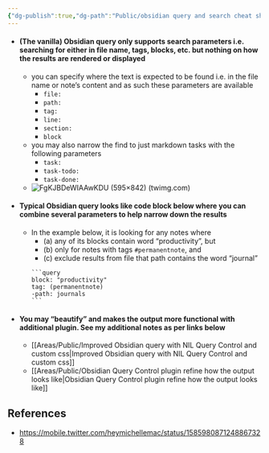 ```yaml
---
{"dg-publish":true,"dg-path":"Public/obsidian query and search cheat sheet.md","permalink":"/public/obsidian-query-and-search-cheat-sheet/","title":"obsidian query and search cheat sheet","tags":["Reference"],"created":"2022-12-01","updated":"2024-07-08"}
---
```



- #### (The vanilla) Obsidian query only supports search parameters i.e. searching for either in file name, tags, blocks, etc. but nothing on how the results are rendered or displayed
	- you can specify where the text is expected to be found i.e. in the file name or note’s content and as such these parameters are available
		- `file:`
		- `path:`
		- `tag:`
		- `line:`
		- `section:`
		- `block`
	- you may also narrow the find to just markdown tasks with the following parameters
		- `task:`
		- `task-todo:`
		- `task-done:`
	- ![FgKJBDeWIAAwKDU (595×842) (twimg.com)](https://pbs.twimg.com/media/FgKJBDeWIAAwKDU?format=png&name=900x900)
- #### Typical Obsidian query looks like code block below where you can combine several parameters to help narrow down the results
	- In the example below, it is looking for any notes where
		- (a) any of its blocks contain word “productivity”, but
		- (b) only for notes with tags `#permanentnote`, and
		- (c) exclude results from file that path contains the word “journal”
		````
		```query
		block: "productivity"
		tag: (permanentnote)
		-path: journals
		```
		````
- #### You may “beautify” and makes the output more functional with additional plugin. See my additional notes as per links below
	- [[Areas/Public/Improved Obsidian query with NIL Query Control and custom css\|Improved Obsidian query with NIL Query Control and custom css]]
	- [[Areas/Public/Obsidian Query Control plugin refine how the output looks like\|Obsidian Query Control plugin refine how the output looks like]]


## References
- https://mobile.twitter.com/heymichellemac/status/1585980871248867328